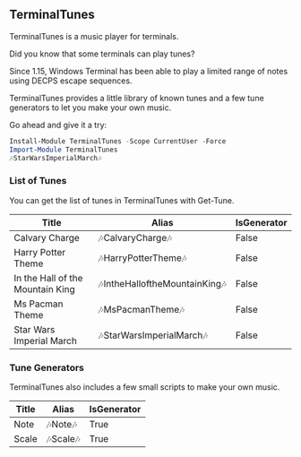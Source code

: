 ## TerminalTunes

TerminalTunes is a music player for terminals.

Did you know that some terminals can play tunes?

Since 1.15, Windows Terminal has been able to play a limited range of notes using DECPS escape sequences.

TerminalTunes provides a little library of known tunes and a few tune generators to let you make your own music.

Go ahead and give it a try:

~~~PowerShell
Install-Module TerminalTunes -Scope CurrentUser -Force
Import-Module TerminalTunes
🎶StarWarsImperialMarch🎶
~~~

### List of Tunes

You can get the list of tunes in TerminalTunes with Get-Tune.


|Title                           |Alias                         |IsGenerator|
|--------------------------------|------------------------------|-----------|
|Calvary Charge                  |🎶CalvaryCharge🎶             |False      |
|Harry Potter Theme              |🎶HarryPotterTheme🎶          |False      |
|In the Hall of the Mountain King|🎶IntheHalloftheMountainKing🎶|False      |
|Ms Pacman Theme                 |🎶MsPacmanTheme🎶             |False      |
|Star Wars Imperial March        |🎶StarWarsImperialMarch🎶     |False      |



### Tune Generators

TerminalTunes also includes a few small scripts to make your own music.


|Title|Alias    |IsGenerator|
|-----|---------|-----------|
|Note |🎶Note🎶 |True       |
|Scale|🎶Scale🎶|True       |







